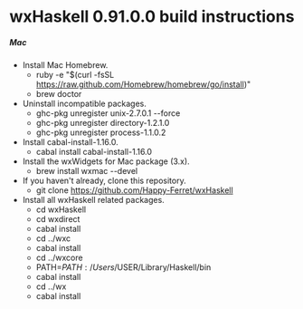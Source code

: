 wxHaskell 0.91.0.0 build instructions
=========

##### Mac
* Install Mac Homebrew.
  * ruby -e "$(curl -fsSL https://raw.github.com/Homebrew/homebrew/go/install)"
  * brew doctor
* Uninstall incompatible packages.
  * ghc-pkg unregister unix-2.7.0.1 --force
  * ghc-pkg unregister directory-1.2.1.0
  * ghc-pkg unregister process-1.1.0.2
* Install cabal-install-1.16.0.
  * cabal install cabal-install-1.16.0
* Install the wxWidgets for Mac package (3.x).
  * brew install wxmac --devel
* If you haven't already, clone this repository.
  * git clone https://github.com/Happy-Ferret/wxHaskell
* Install all wxHaskell related packages.
  * cd wxHaskell
  * cd wxdirect
  * cabal install 
  * cd ../wxc
  * cabal install
  * cd ../wxcore
  * PATH=$PATH:/Users/$USER/Library/Haskell/bin
  * cabal install
  * cd ../wx
  * cabal install
